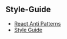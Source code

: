 ## Style-Guide

- [React Anti Patterns](./react-anti-patterns.md)
- [Style Guide](./style-guide.md)
